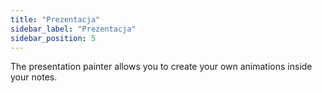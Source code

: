 ```yaml
---
title: "Prezentacja"
sidebar_label: "Prezentacja"
sidebar_position: 5
---
```


The presentation painter allows you to create your own animations inside your notes.
